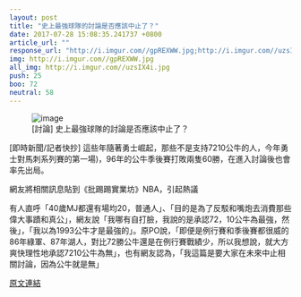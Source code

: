 ```yaml
---
layout: post
title: "史上最強球隊的討論是否應該中止了？"
date: 2017-07-28 15:08:35.241737 +0800
article_url: ""
response_url: "http://i.imgur.com//gpREXWW.jpg;http://i.imgur.com//uzsIX4i.jpg"
img: http://i.imgur.com//gpREXWW.jpg
all_img: http://i.imgur.com//uzsIX4i.jpg
push: 25
boo: 72
neutral: 58
---
```


<figure>
<img src="http://i.imgur.com//gpREXWW.jpg" alt="image">
<figcaption>
[討論] 史上最強球隊的討論是否應該中止了？
</figcaption>
</figure>



[即時新聞/記者快抄] 這些年隨著勇士崛起，那些不是支持7210公牛的人，今年勇士對馬刺系列賽的第一場)，96年的公牛季後賽打敗兩隻60勝，在進入討論後也會率先出局。

網友將相關訊息貼到《批踢踢實業坊》NBA，引起熱議

有人直呼「40歲MJ都還有場均20，普通人」、「目的是為了反駁和嘴炮去消費那些偉大事蹟和真公」，網友說「我哪有自打臉，我說的是承認72，10公牛為最強，然後」，「我以為1993公牛才是最強的」。原PO說，「即便是例行賽和季後賽都很威的86年綠軍、87年湖人，對比72勝公牛還是在例行賽戰績少，所以我想說，就大方爽快理性地承認7210公牛為無」，也有網友認為，「我這篇是要大家在未來中止相關討論，因為公牛就是無」

<a href = "https://www.ptt.cc/bbs/NBA/M.1501118931.A.69F.html">原文連結</a>


